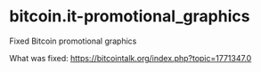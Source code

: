# bitcoin.it-promotional_graphics
Fixed Bitcoin promotional graphics

What was fixed: https://bitcointalk.org/index.php?topic=1771347.0
